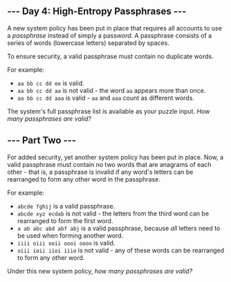 ## \--- Day 4: High-Entropy Passphrases ---

A new system policy has been put in place that requires all accounts to
use a *passphrase* instead of simply a pass*word*. A passphrase consists
of a series of words (lowercase letters) separated by spaces.

To ensure security, a valid passphrase must contain no duplicate words.

For example:

  - `aa bb cc dd ee` is valid.
  - `aa bb cc dd aa` is not valid - the word `aa` appears more than
    once.
  - `aa bb cc dd aaa` is valid - `aa` and `aaa` count as different
    words.

The system's full passphrase list is available as your puzzle input.
*How many passphrases are valid?*


## \--- Part Two ---

For added security, yet another system policy has been put in place.
Now, a valid passphrase must contain no two words that are anagrams of
each other - that is, a passphrase is invalid if any word's letters can
be rearranged to form any other word in the passphrase.

For example:

  - `abcde fghij` is a valid passphrase.
  - `abcde xyz ecdab` is not valid - the letters from the third word can
    be rearranged to form the first word.
  - `a ab abc abd abf abj` is a valid passphrase, because *all* letters
    need to be used when forming another word.
  - `iiii oiii ooii oooi oooo` is valid.
  - `oiii ioii iioi iiio` is not valid - any of these words can be
    rearranged to form any other word.

Under this new system policy, *how many passphrases are valid?*

